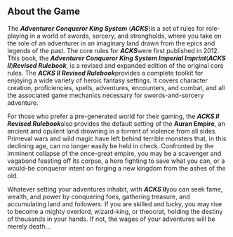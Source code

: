 ## About the Game

The ***Adventurer Conqueror King System*** (***ACKS***)is a set of rules for role-playing in a world of swords, sorcery, and strongholds, where you take on the role of an adventurer in an imaginary land drawn from the epics and legends of the past. The core rules for ***ACKS***were first published in 2012. This book, the ***Adventurer Conqueror King System Imperial Imprint***(***ACKS II***)***Revised Rulebook***, is a revised and expanded edition of the original core rules. The ***ACKS II Revised Rulebook***provides a complete toolkit for enjoying a wide variety of heroic fantasy settings. It covers character creation, proficiencies, spells, adventures, encounters, and combat, and all the associated game mechanics necessary for swords-and-sorcery adventure.

For those who prefer a pre-generated world for their gaming, the ***ACKS II Revised Rulebook***also provides the default setting of the **Auran Empire**, an ancient and opulent land drowning in a torrent of violence from all sides. Primeval wars and wild magic have left behind terrible monsters that, in this declining age, can no longer easily be held in check. Confronted by the imminent collapse of the once-great empire, you may be a scavenger and vagabond feasting off its corpse, a hero fighting to save what you can, or a would-be conqueror intent on forging a new kingdom from the ashes of the old.

Whatever setting your adventures inhabit, with ***ACKS II***you can seek fame, wealth, and power by conquering foes, gathering treasure, and accumulating land and followers. If you are skilled and lucky, you may rise to become a mighty overlord, wizard-king, or theocrat, holding the destiny of thousands in your hands. If not, the wages of your adventures will be merely death…

